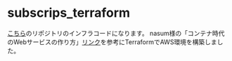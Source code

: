 # subscrips_terraform
[こちら](https://github.com/iWonder118/SubscripsApp)のリポジトリのインフラコードになります。
nasum様の「コンテナ時代のWebサービスの作り方」[リンク](https://tomato360.booth.pm/items/1554723)を参考にTerraformでAWS環境を構築しました。
